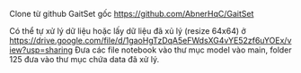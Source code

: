 Clone từ github GaitSet gốc https://github.com/AbnerHqC/GaitSet


Có thể tự xử lý dữ liệu hoặc lấy dữ liệu đã xủ lý (resize 64x64) ở https://drive.google.com/file/d/1gaoHgTzDqA5eFWdsXG4vYE52zf6uYOEx/view?usp=sharing
Đưa các file notebook vào thư mục model vào main, folder 125 đưa vào thư mục chứa data đã xử lý.
